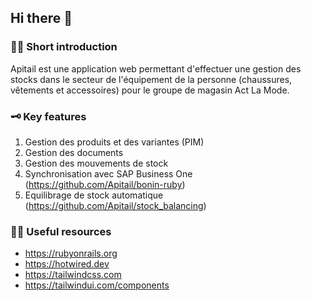 ## Hi there 👋

### 🙋‍♀️ Short introduction

Apitail est une application web permettant d'effectuer une gestion des stocks dans le secteur de l'équipement de la personne (chaussures, vêtements et accessoires) pour le groupe de magasin Act La Mode.

### 🗝 Key features

1. Gestion des produits et des variantes (PIM)
2. Gestion des documents
3. Gestion des mouvements de stock 
4. Synchronisation avec SAP Business One (https://github.com/Apitail/bonin-ruby)
5. Equilibrage de stock automatique (https://github.com/Apitail/stock_balancing)

### 👩‍💻 Useful resources

- https://rubyonrails.org
- https://hotwired.dev
- https://tailwindcss.com
- https://tailwindui.com/components
